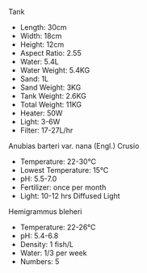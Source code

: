 Tank
* Length: 30cm
* Width: 18cm
* Height: 12cm
* Aspect Ratio: 2.55
* Water: 5.4L
* Water Weight: 5.4KG
* Sand: 1L
* Sand Weight: 3KG
* Tank Weight: 2.6KG
* Total Weight: 11KG
* Heater: 50W
* Light: 3-6W
* Filter: 17-27L/hr

Anubias barteri var. nana (Engl.) Crusio
* Temperature: 22-30℃
* Lowest Temperature: 15℃
* pH: 5.5-7.0
* Fertilizer: once per month
* Light: 10-12 hrs Diffused Light

Hemigrammus bleheri
* Temperature: 22-26℃
* pH: 5.4-6.8
* Density: 1 fish/L
* Water: 1/3 per week
* Numbers: 5
